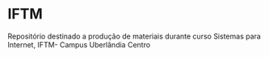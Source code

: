 # IFTM
Repositório destinado a produção de materiais durante curso Sistemas para Internet, IFTM- Campus Uberlândia Centro
